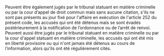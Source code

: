 Peuvent être également jugés par le tribunal statuant en matière criminelle ou par la cour d’appel de droit commun mais sans aucune citation, s'ils ne sont pas présents au jour fixé pour l'affaire en exécution de l'article 252 du présent code, les accusés qui ont été détenus mais se sont évadés postérieurement à la notification de l’ordonnance ou de l’arrêt de renvoi.
Peuvent aussi être jugés par le tribunal statuant en matière criminelle ou par la cour d'appel statuant en matière criminelle, les accusés qui ont été mis en liberté provisoire ou qui n'ont jamais été détenus au cours de l’information, alors qu'ils ont été régulièrement cités.